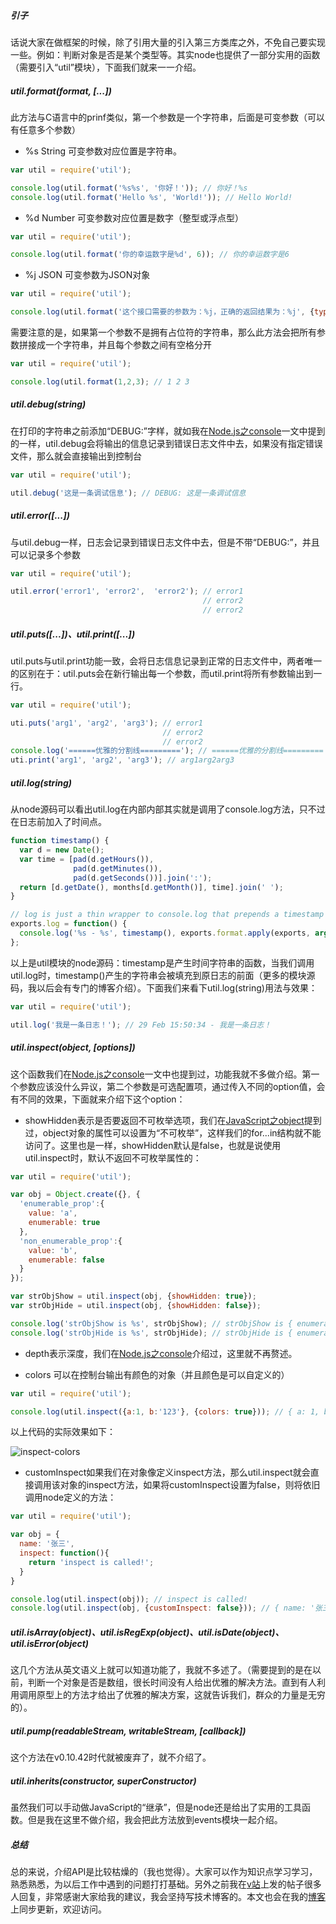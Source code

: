 ##### 引子
话说大家在做框架的时候，除了引用大量的引入第三方类库之外，不免自己要实现一些。例如：判断对象是否是某个类型等。其实node也提供了一部分实用的函数（需要引入“util”模块），下面我们就来一一介绍。

##### util.format(format, [...])
此方法与C语言中的prinf类似，第一个参数是一个字符串，后面是可变参数（可以有任意多个参数）

+ %s String 可变参数对应位置是字符串。

```js
var util = require('util');

console.log(util.format('%s%s', '你好！')); // 你好！%s
console.log(util.format('Hello %s', 'World!')); // Hello World!
```

+ %d Number 可变参数对应位置是数字（整型或浮点型）

```js
var util = require('util');

console.log(util.format('你的幸运数字是%d', 6)); // 你的幸运数字是6
```

+ %j JSON 可变参数为JSON对象

```js
var util = require('util');

console.log(util.format('这个接口需要的参数为：%j，正确的返回结果为：%j', {type: 'pet'}, {status: 200})); // 这个接口需要的参数为：{"type":"pet"}，正确的返回结果为：{"status":200}
```

需要注意的是，如果第一个参数不是拥有占位符的字符串，那么此方法会把所有参数拼接成一个字符串，并且每个参数之间有空格分开

```js
var util = require('util');

console.log(util.format(1,2,3); // 1 2 3
```

##### util.debug(string)
在打印的字符串之前添加“DEBUG:”字样，就如我在[Node.js之console](https://www.sunweifeng.cn/node-console/)一文中提到的一样，util.debug会将输出的信息记录到错误日志文件中去，如果没有指定错误文件，那么就会直接输出到控制台

```js
var util = require('util');

util.debug('这是一条调试信息'); // DEBUG: 这是一条调试信息
```

##### util.error([...])
与util.debug一样，日志会记录到错误日志文件中去，但是不带“DEBUG:”，并且可以记录多个参数

```js
var util = require('util');

util.error('error1', 'error2',  'error2'); // error1
                                           // error2
                                           // error2
```

##### util.puts([...])、util.print([...])
util.puts与util.print功能一致，会将日志信息记录到正常的日志文件中，两者唯一的区别在于：util.puts会在新行输出每一个参数，而util.print将所有参数输出到一行。

```js
var util = require('util');

uti.puts('arg1', 'arg2', 'arg3'); // error1
                                  // error2
                                  // error2
console.log('======优雅的分割线========='); // ======优雅的分割线=========
uti.print('arg1', 'arg2', 'arg3'); // arg1arg2arg3
```

##### util.log(string)
从node源码可以看出util.log在内部内部其实就是调用了console.log方法，只不过在日志前加入了时间点。

```js
function timestamp() {
  var d = new Date();
  var time = [pad(d.getHours()),
              pad(d.getMinutes()),
              pad(d.getSeconds())].join(':');
  return [d.getDate(), months[d.getMonth()], time].join(' ');
}

// log is just a thin wrapper to console.log that prepends a timestamp
exports.log = function() {
  console.log('%s - %s', timestamp(), exports.format.apply(exports, arguments));
};
```

以上是util模块的node源码：timestamp是产生时间字符串的函数，当我们调用util.log时，timestamp()产生的字符串会被填充到原日志的前面（更多的模块源码，我以后会有专门的博客介绍）。下面我们来看下util.log(string)用法与效果：

```js
var util = require('util');

util.log('我是一条日志！'); // 29 Feb 15:50:34 - 我是一条日志！
```

##### util.inspect(object, [options])
这个函数我们在[Node.js之console](https://www.sunweifeng.cn/node-console/)一文中也提到过，功能我就不多做介绍。第一个参数应该没什么异议，第二个参数是可选配置项，通过传入不同的option值，会有不同的效果，下面就来介绍下这个option：

+ showHidden表示是否要返回不可枚举选项，我们在[JavaScript之object](https://www.sunweifeng.cn/javascript-object/)提到过，object对象的属性可以设置为“不可枚举”，这样我们的for...in结构就不能访问了。这里也是一样，showHidden默认是false，也就是说使用util.inspect时，默认不返回不可枚举属性的：

```js
var util = require('util');

var obj = Object.create({}, {
  'enumerable_prop':{
    value: 'a',
    enumerable: true
  },
  'non_enumerable_prop':{
    value: 'b',
    enumerable: false
  }
});

var strObjShow = util.inspect(obj, {showHidden: true});
var strObjHide = util.inspect(obj, {showHidden: false});

console.log('strObjShow is %s', strObjShow); // strObjShow is { enumerable_prop: 'a', [non_enumerable_prop]: 'b' }
console.log('strObjHide is %s', strObjHide); // strObjHide is { enumerable_prop: 'a' }
```

+ depth表示深度，我们在[Node.js之console](https://www.sunweifeng.cn/node-console/)介绍过，这里就不再赘述。

+ colors 可以在控制台输出有颜色的对象（并且颜色是可以自定义的）

```js
var util = require('util');

console.log(util.inspect({a:1, b:'123'}, {colors: true})); // { a: 1, b: '123' }
```

以上代码的实际效果如下：

![inspect-colors](https://www.sunweifeng.cn/content/images/manual/inspect_colors.PNG)

+ customInspect如果我们在对象像定义inspect方法，那么util.inspect就会直接调用该对象的inspect方法，如果将customInspect设置为false，则将依旧调用node定义的方法：

```js
var util = require('util');

var obj = {
  name: '张三',
  inspect: function(){
    return 'inspect is called!';
  }
}

console.log(util.inspect(obj)); // inspect is called!
console.log(util.inspect(obj, {customInspect: false})); // { name: '张三', inspect: [Function] }
```

##### util.isArray(object)、util.isRegExp(object)、util.isDate(object)、util.isError(object)
这几个方法从英文语义上就可以知道功能了，我就不多述了。（需要提到的是在以前，判断一个对象是否是数组，很长时间没有人给出优雅的解决方法。直到有人利用调用原型上的方法才给出了优雅的解决方案，这就告诉我们，群众的力量是无穷的）。

##### util.pump(readableStream, writableStream, [callback])
这个方法在v0.10.42时代就被废弃了，就不介绍了。

##### util.inherits(constructor, superConstructor)
虽然我们可以手动做JavaScript的“继承”，但是node还是给出了实用的工具函数。但是我在这里不做介绍，我会把此方法放到events模块一起介绍。

##### 总结
总的来说，介绍API是比较枯燥的（我也觉得）。大家可以作为知识点学习学习，熟悉熟悉，为以后工作中遇到的问题打打基础。另外之前我在[v站](http://v2ex.com)上发的帖子很多人回复，非常感谢大家给我的建议，我会坚持写技术博客的。本文也会在我的[博客](https://www.sunweifeng.cn/node-util/)上同步更新，欢迎访问。

